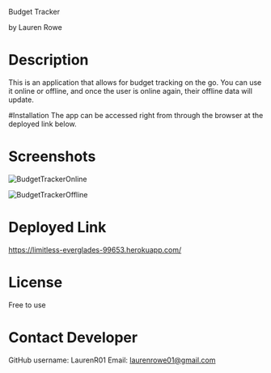 Budget Tracker

by Lauren Rowe

# Description
This is an application that allows for budget tracking on the go.  You can use it online or offline, and once the user is online again, their offline data will update.

#Installation
The app can be accessed right from through the browser at the deployed link below.

# Screenshots

![BudgetTrackerOnline](https://user-images.githubusercontent.com/78819957/135753812-ea948175-b6d2-42b3-9d56-97c339a1775d.png)

![BudgetTrackerOffline](https://user-images.githubusercontent.com/78819957/135753827-5d635c1e-a8a7-499e-abee-f6a93fc7f2aa.png)

# Deployed Link
https://limitless-everglades-99653.herokuapp.com/

# License
Free to use

# Contact Developer
 GitHub username: LaurenR01
 Email: laurenrowe01@gmail.com

